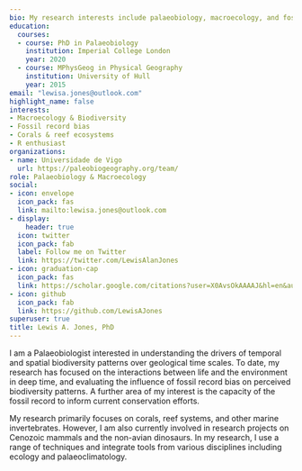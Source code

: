```yaml
---
bio: My research interests include palaeobiology, macroecology, and fossil record bias.
education:
  courses:
  - course: PhD in Palaeobiology
    institution: Imperial College London
    year: 2020
  - course: MPhysGeog in Physical Geography
    institution: University of Hull
    year: 2015
email: "lewisa.jones@outlook.com"
highlight_name: false
interests:
- Macroecology & Biodiversity
- Fossil record bias
- Corals & reef ecosystems
- R enthusiast
organizations:
- name: Universidade de Vigo
  url: https://paleobiogeography.org/team/
role: Palaeobiology & Macroecology
social:
- icon: envelope
  icon_pack: fas
  link: mailto:lewisa.jones@outlook.com
- display:
    header: true
  icon: twitter
  icon_pack: fab
  label: Follow me on Twitter
  link: https://twitter.com/LewisAlanJones
- icon: graduation-cap
  icon_pack: fas
  link: https://scholar.google.com/citations?user=X0AvsOkAAAAJ&hl=en&authuser=1
- icon: github
  icon_pack: fab
  link: https://github.com/LewisAJones
superuser: true
title: Lewis A. Jones, PhD
---
```


I am a Palaeobiologist interested in understanding the drivers of temporal and spatial biodiversity patterns over geological time scales. To date, my research has focused on the interactions between life and the environment in deep time, and evaluating the influence of fossil record bias on perceived biodiversity patterns. A further area of my interest is the capacity of the fossil record to inform current conservation efforts.

My research primarily focuses on corals, reef systems, and other marine invertebrates. However, I am also currently involved in research projects on Cenozoic mammals and the non-avian dinosaurs. In my research, I use a range of techniques and integrate tools from various disciplines including ecology and palaeoclimatology.